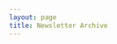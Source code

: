 ```yaml
---
layout: page
title: Newsletter Archive
---
```


<style type="text/css">
.campaign {margin-bottom: 15px;}
</style>
<script language="javascript" src="//dev.us19.list-manage.com/generate-js/?u=60149d3a4251e09f826818ef8&fid=8260&show=10" type="text/javascript"></script>